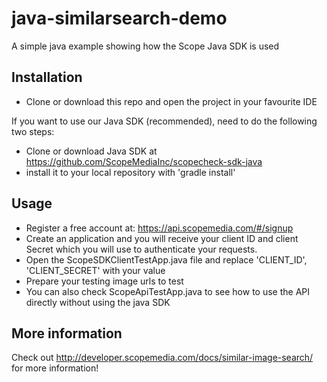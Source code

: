 java-similarsearch-demo
=============================

A simple java example showing how the Scope Java SDK is used

Installation
------------
* Clone or download this repo and open the project in your favourite IDE

If you want to use our Java SDK (recommended), need to do the following two steps:
* Clone or download Java SDK at https://github.com/ScopeMediaInc/scopecheck-sdk-java 
* install it to your local repository with 'gradle install'

Usage
------------
* Register a free account at: https://api.scopemedia.com/#/signup
* Create an application and you will receive your client ID and client Secret which you will use to authenticate your requests.
* Open the ScopeSDKClientTestApp.java file and replace 'CLIENT_ID', 'CLIENT_SECRET' with your value
* Prepare your testing image urls to test
* You can also check ScopeApiTestApp.java to see how to use the API directly without using the java SDK

More information
-----------------
Check out http://developer.scopemedia.com/docs/similar-image-search/ for more information!
